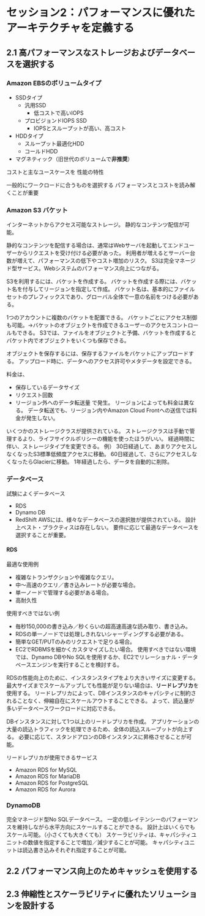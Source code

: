 # セッション2：パフォーマンスに優れたアーキテクチャを定義する

## 2.1 高パフォーマンスなストレージおよびデータベースを選択する

### Amazon EBSのボリュームタイプ

- SSDタイプ
    - 汎用SSD
        - 低コストで高いIOPS
    - プロビジョンドIOPS SSD
        - IOPSとスループットが高い、高コスト
- HDDタイプ
    - スループット最適化HDD
    - コールドHDD
- マグネティック（旧世代のボリュームで**非推奨**）

コストと主なユースケースを
性能の特性

一般的にワークロードに合うものを選択する
パフォーマンスとコストを読み解くことが重要

### Amazon S3 バケット

インターネットからアクセス可能なストレージ。
静的なコンテンツ配信が可能。

静的なコンテンツを配信する場合は、通常はWebサーバを起動してエンドユーザーからリクエストを受け付ける必要があった。
利用者が増えるとサーバー台数が増えて、パフォーマンスの低下やコスト増加のリスク。
S3は完全マネージド型サービス。Webシステムのパフォーマンス向上につながる。

S3を利用するには、バケットを作成する。
バケットを作成する際には、バケット名を付与してリージョンを指定して作成。
バケット名は、基本的にファイルセットのプレフィックスであり、グローバル全体で一意の名前をつける必要がある。

1つのアカウントに複数のバケットを配置できる。
バケットごとにアクセス制御も可能。→バケットのオブジェクトを作成できるユーザーのアクセスコントロールもできる。
S3では、ファイルをオブジェクトと予備、バケットを作成するとバケット内でオブジェクトをいくつも保存できる。

オブジェクトを保存するには、保存するファイルをバケットにアップロードする。
アップロード時に、データへのアクセス許可やメタデータを設定できる。

料金は、
- 保存しているデータサイズ
- リクエスト回数
- リージョン外へのデータ転送量
で発生。
リージョンによっても料金は異なる。
データ転送でも、リージョン内やAmazon Cloud Frontへの送信では料金が発生しない。

いくつかのストレージクラスが提供されている。
ストレージクラスは手動で管理するより、ライフサイクルポリシーの機能を使ったほうがいい。
経過時間に伴い、ストレージタイプを変更できる。
例）
30日経過して、あまりアクセスしなくなったS3標準低頻度アクセスに移動。
60日経過して、さらにアクセスしなくなったらGlacierに移動。
1年経過したら、データを自動的に削除。

### データベース

試験によくデータベース
- RDS
- Dynamo DB
- RedShift
AWSには、様々なデータベースの選択肢が提供されている。
設計上ベスト・プラクティスは存在しない。
要件に応じて最適なデータベースを選択することが重要。

#### RDS

最適な使用例
- 複雑なトランザクションや複雑なクエリ。
- 中～高速のクエリ／書き込みレートが必要な場合。
- 単一ノードで管理する必要がある場合。
- 高耐久性

使用すべきではない例
- 毎秒150,000の書き込み／秒くらいの超高速高速な読み取り、書き込み。
- RDSの単一ノードでは処理しきれないシャーディングする必要がある。
- 簡単なGET/PUTのみのリクエストで足りる場合。
- EC2でRDBMSを細かくカスタマイズしたい場合。
使用すべきではない環境では、Dynamo DBやNo SQLを使用するか、EC2でリレーショナル・データベースエンジンを実行することを検討する。

RDSの性能向上のために、インスタンスタイプをより大きいサイズに変更する。
最大サイズまでスケールアップしても性能が足りない場合は、**リードレプリカ**を使用する。
リードレプリカによって、DBインスタンスのキャパシティに制約されることなく、伸縮自在にスケールアウトすることできる。
よって、読込量が多いデータベースワークロードに対応できる。

DBインスタンスに対して1つ以上のリードレプリカを作成。
アプリケーションの大量の読込トラフィックを処理できるため、全体の読込スループットが向上する。
必要に応じて、スタンドアロンのDBインスタンスに昇格させることが可能。

リードレプリカが使用できるサービス
- Amazon RDS for MySQL
- Amazon RDS for MariaDB
- Amazon RDS for PostgreSQL
- Amazon RDS for Aurora

### DynamoDB

完全マネージド型No SQLデータベース。
一定の低レイテンシーのパフォーマンスを維持しながら水平方向にスケールすることができる。
設計上はいくらでもスケール可能。（小さくても大きくても）
スケーラビリティは、キャパシティユニットの数値を指定することで増加／減少することが可能。
キャパシティユニットは読込書き込みそれぞれ指定することが可能。

## 2.2 パフォーマンス向上のためキャッシュを使用する

## 2.3 伸縮性とスケーラビリティに優れたソリューションを設計する

